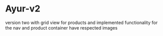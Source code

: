 # Ayur-v2
version two with grid view for products and implemented functionality for the nav and product container have respected images
